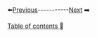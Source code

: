 


⬅️[Previous](../EXTRAS/2.md)-----------[Next](..EXTRAS/4.md) ➡️

[Table of contents ](../../table_of_contents.md)🚀 
